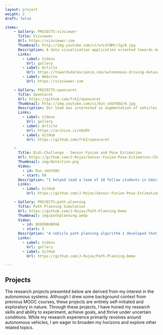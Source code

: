 ```yaml
---
layout: project
weight: 2
draft: false

items:
    - Gallery: PROJECTS:vizviewer
      Title: Vizviewer
      Url: https://vizviewer.com
      Thumbnail: http://img.youtube.com/vi/urLVCNMcrJg/0.jpg
      Description: A data visualization application oriented towards multi-model engineering and scientific datasets. I built this tool using Python, Typescript, Vue with integration with ROS. I have used this during my robotics research for visualizing real time and pre-recorded sensor and algorithm outputs, but have adapted it for other related tasks, including as an extension to Python Notebooks for data science research and customizable dashboards.
      Links:
        - Label: Videos
          Url: gallery
        - Label: Article
          Url: https://towardsdatascience.com/autonomous-driving-dataset-visualization-with-python-and-vizviewer-24ce3d3d11a0
        - Label: Website
          Url: https://vizviewer.com

    - Gallery: PROJECTS:opencaret
      Title: OpenCaret
      Url: https://github.com/frk2/opencaret
      Thumbnail: http://img.youtube.com/vi/Oun_skUYX0U/0.jpg
      Description: Our team was interested in augmentation of vehicles for autonomous vehicle research. Our effort was focused on reverse-engineering the control systems to allow autonomous steering and speed control a vehicle. My major individual contribution was successfully adding support for a new vehicle (Hyundai Sonata) and demonstrating autonomous control using Arduino and ROS along with a sensor suite of cameras, GNSS-RTK, radar. Our team's effort was published in the [New York Times](https://archive.is/UdxRY).
      Links:
        - Label: Videos
          Url: gallery
        - Label: Article
          Url: https://archive.is/UdxRY
        - Label: GitHub
          Url: https://github.com/frk2/opencaret

    -
      Title: Didi-Challenge - Sensor Fusion and Pose Estimation
      Url: https://github.com/J-Rojas/Sensor-Fusion-Pose-Estimation-Challenge
      Thumbnail: img/detection.png
      Video:
        - id: Oun_skUYX0U
        - start: 60
      Description: "I helped lead a team of 10 fellow students in Udacity's autonomous vehicle coursework to develop a sensor fusion algorithm to detect cars and pedestrians using Didi Chuxing's datasets. We trained a convolutional neural net using multi-modal data: camera images, 360 degree and overhead lidar views. We submitted our work into a global competition and our team scored in the top 20 of over 200 teams worldwide."
      Links:
        - Label: GitHub
          Url: https://github.com/J-Rojas/Sensor-Fusion-Pose-Estimation-Challenge

    - Gallery: PROJECTS:path-planning
      Title: Path Planning Simulation
      Url: https://github.com/J-Rojas/Path-Planning-Demo
      Thumbnail: img/pathplanning.webp
      Video:
        - id: OEOO98UNFH4
        - start: 5
      Description: "A vehicle path planning algorithm I developed that searches for viable, safe, and comfortable trajectories for simulated highway driving. The technique use higher-order curve fitting to prioritize comfort and safety by constraining acceleration and jerk during lane changes and speed adjustments and to secondly optimize for speed. The code was written in C++ and the project runs in a randomized highway simulator."
      Links:
        - Label: Videos
          Url: gallery
        - Label: GitHub
          Url: https://github.com/J-Rojas/Path-Planning-Demo

---
```


## Projects

The research projects presented below are derived from my interest in the autonomous systems. Although I drew some background context from previous MOOC courses, these projects are entirely self-initiated and exploratory in nature. Through these projects, I have honed my research skills and ability to experiment, achieve goals, and thrive under uncertain conditions. While my research experience primarily revolves around autonomous vehicles, I am eager to broaden my horizons and explore other related topics.